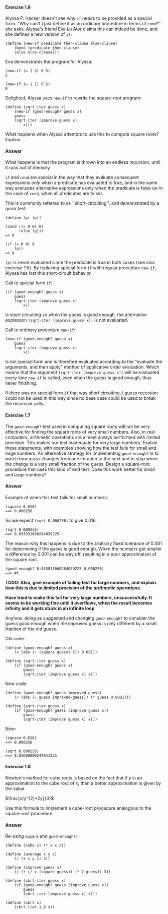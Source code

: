 #### Exercise 1.6
Alyssa P. Hacker doesn't see why `if` needs to be provided as a special form. "Why can't I just define it as an ordinary procedure in terms of `cond`?" she asks. Alyssa's friend Eva Lu Ator claims this can indeed be done, and she defines a new version of `if`:

	(define (new-if predicate then-clause else-clause)
		(bond (predicate then-clause)
		(else else-clause)))

Eva demonstrates the program for Alyssa:

	(new-if (= 2 3) 0 5)
	5

	(new-if (= 1 1) 0 5)
	0

Delighted, Alyssa uses `new-if` to rewrite the square-root program:

	(define (sqrt-iter guess x)
		(new-if (good-enough? guess x)
		guess
		(sqrt-iter (improve guess x)
			x)))

What happens when Alyssa attempts to use this to compute square roots? Explain.

#### Answer
What happens is that the program is thrown into an endless recursion, until it runs out of memory.

`if` and `cond` are special in the way that they evaluate consequent expressions *only* when a predicate has evaluated to true, and in the same way evaluates alternative expressions only when the predicate is false (or in the case of `cond`, when all predicates are false).

This is commonly referred to as ``short-circuiting'', and demonstrated by a quick test:

	(define (p) (p))

	(cond ((= 0 0) 0)
		  (else (q)))
	=> 0

	(if (= 0 0) 0
		(p))
	=> 0

`(p)` is never evaluated since the predicate is true in both cases (see also exercise 1.5). By replacing special form `if` with regular procedure `new-if`, Alyssa has lost this short-circuit behavior.

Call to special form `if`:

	(if (good-enough? guess x)
		guess
		(sqrt-iter (improve guess x)
			x))

Is short circuiting so when the guess is good enough, the alternative expresson `(sqrt-iter (improve guess x))` is not evaluated.

Call to ordinary procedure `new-if`:

	(new-if (good-enough? guess x)
		guess
		(sqrt-iter (improve guess x)
			x))

Is not special form and is therefore evaluated according to the "evaluate the arguments, and then apply" method of applicative order evaluation. Which means that the argument `(sqrt-iter (improve guess x))` will be evaluated every time `new-if` is called, even when the guess is good enough, thus never finishing.

If there was no special form `if` that was short circuiting, I guess recursion could not be used in this way since no base case could be used to break the recursive calls.

#### Exercise 1.7
The `good-enough?` test used in computing square roots will not be very effective for finding the square roots of very small numbers. Also, in real computers, arithmetic operations are almost always performed with limited precision. This makes our test inadequate for very large numbers. Explain these statements, with examples showing how the test fails for small and large numbers. An alternative strategy for implementing `good-enough?` is to watch how `guess` changes from one iteration to the next and to stop when the change is a very small fraction of the guess. Design a square-root procedure that uses this kind of end test. Does this work better for small and large numbers? 

#### Answer

Example of when this test fails for small numbers:

	(square 0.016)
	==> 0.000256

So we expect `(sqrt 0.000256)` to give 0.016.

	(sqrt 0.000256)
	==> 0.033931660284039225

The reason why this happens is due to the arbitrary fixed tolerance of 0.001 for determining if the guess is good enough. When the numbers get smaller a difference by 0.001 can be way off, resulting in a poor approximation of the square root.

	(good-enough? 0.033931660284039225 0.000256)
	==> #t

**TODO: Also, give example of failing test for large numbers, and explain how this is due to limited precision of the *arithmetic operations*.**

**Have tried to make this fail for very large numbers, unsuccessfully. It seems to be working fine until it overflows, when the result becomes infinity and it gets stuck in an infinite loop**

Anyhow, doing as suggested and changing `good-enough?` to consider the guess good enough when the improved guess is only different by a small fraction of the old guess.

Old code:

	(define (good-enough? guess x)
  		(< (abs (- (square guess) x)) 0.001))

	(define (sqrt-iter guess x)
  		(if (good-enough? guess x)
      		guess
      		(sqrt-iter (improve guess x) x)))

New code:

	(define (good-enough? guess improved-guess)
  		(< (abs (- guess improved-guess)) (* guess 0.0001)))

	(define (sqrt-iter guess x)
  		(if (good-enough? guess (improve guess x))
      		guess
      		(sqrt-iter (improve guess x) x)))

Now:

	(square 0.016)
	==> 0.000256

	(sqrt 0.000256)
	==> 0.01600000244941255

#### Exercise 1.8
Newton's method for cube roots is based on the fact that if *y* is an approximation to the cube root of *x*, then a better approximation is given by the value

$\frac{x/y^{2}+2y}{3}$

Use this formula to implement a cube-root procedure analogous to the square-root procedure.

#### Answer
Re-using `square` and `good-enough?`:

	(define (cube x) (* x x x))
	
	(define (average x y z)
  		(/ (+ x y z) 3))

	(define (improve guess x)
  		(/ (+ (/ x (square guess)) (* 2 guess)) 3))

	(define (cbrt-iter guess x)
  		(if (good-enough? guess (improve guess x))
      		guess
      		(cbrt-iter (improve guess x) x)))

	(define (cbrt x)
  		(cbrt-iter 1.0 x))